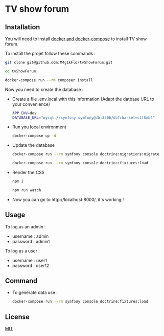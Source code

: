 # TV show forum

## Installation

You will need to install [docker and docker-compose](https://docs.docker.com/engine/install/ubuntu/) to install TV show forum.

To install the projet follow these commands :
```bash
git clone git@github.com:M4g1kFlo/tvShowForum.git
```
```bash
cd tvShowForum
```
```bash
docker-compose run --rm composer install
```

Now you need to create the database :

- Create a file .env.local with this information (Adapt the datbase URL to your convenience)
    ```bash
    APP_ENV=dev
    DATABASE_URL="mysql://symfony:symfony@db:3306/db?charset=utf8mb4"
    ```
- Run you local environment
    ```bash
    docker-compose up -d
    ```
- Update the database
    ```bash
    docker-compose run --rm symfony console doctrine:migrations:migrate
    ```
    ```bash
    docker-compose run --rm symfony console doctrine:fixtures:load
    ```
- Render the CSS
    ```bash
    npm i
    ```
    ```bash
    npm run watch
    ```


- Now you can go to http://localhost:8000/, it's working !
## Usage

To log as an admin :

- username : admin
- password : admin1

To log as a user :

- username : user1
- password : user12

## Command
- To generate data use :
    ```bash
    docker-compose run --rm symfony console doctrine:fixtures:load
    ```
## License
[MIT](https://choosealicense.com/licenses/mit/)
